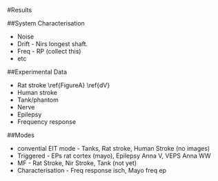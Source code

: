 #Results

##System Characterisation
* Noise
* Drift - Nirs longest shaft. 
* Freq - RP (collect this)
* etc

##Experimental Data
* Rat stroke \ref{FigureA} \ref{dV}
* Human stroke
* Tank/phantom
* Nerve
* Epilepsy
* Frequency response


##Modes 
* convential EIT mode - Tanks, Rat stroke, Human Stroke (no images)
* Triggered - EPs rat cortex (mayo), Epilepsy Anna V, VEPS Anna WW
* MF - Rat Stroke, Nir Stroke, Tank (not yet)
* Characterisation - Freq response isch, Mayo freq ep